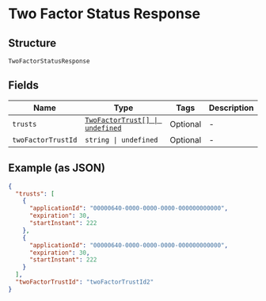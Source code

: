 
# Two Factor Status Response

## Structure

`TwoFactorStatusResponse`

## Fields

| Name | Type | Tags | Description |
|  --- | --- | --- | --- |
| `trusts` | [`TwoFactorTrust[] \| undefined`](../../doc/models/two-factor-trust.md) | Optional | - |
| `twoFactorTrustId` | `string \| undefined` | Optional | - |

## Example (as JSON)

```json
{
  "trusts": [
    {
      "applicationId": "00000640-0000-0000-0000-000000000000",
      "expiration": 30,
      "startInstant": 222
    },
    {
      "applicationId": "00000640-0000-0000-0000-000000000000",
      "expiration": 30,
      "startInstant": 222
    }
  ],
  "twoFactorTrustId": "twoFactorTrustId2"
}
```


